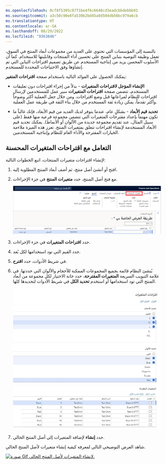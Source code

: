 ```yaml
---
ms.openlocfilehash: 0cf8f5395c97f1be4f6c6648cd3eadcbbdebbb91
ms.sourcegitcommit: a3c50c90e8fa530b2bd45a8d504db56bc979a6cb
ms.translationtype: HT
ms.contentlocale: ar-SA
ms.lasthandoff: 08/29/2022
ms.locfileid: "9363846"
---
```

بالنسبة إلى المؤسسات التي تحتوي على العديد من مجموعات أبعاد المنتج في السوق، تعمل وظيفة التوصية بتباين المنتج على تحسين أداء المنتجات وقابليتها للاستخدام. كما أن الأسلوب المحسن يزيد من إنتاجية المستخدم عن طريق تصميم اقتراحات التباين التي تم إنشاؤها وفق الاحتياجات المحددة للمستخدم. 

يمكنك الحصول على الفوائد التالية باستخدام صفحة **اقتراحات المتغير**: 

- **الإنشاء المؤجل لاقتراحات المتغيرات** - بدلاً من إجراء اقتراحات دون تعليقات المستخدم، تتضمن صفحة **اقتراحات المتغيرات** سير عمل للمستخدمين لإرسال اقتراحات للنظام لمراعاتها قبل وضع اقتراحات. ومن خلال جعل العملية أكثر وضوحاً وأكثر تقدماً، يمكن زيادة ثقة المستخدم من خلال بناء الثقة في طريقة عمل العملية.

- **تحديد قيم الأبعاد** - بشكلٍ عام، عندما يتوفر لديك العديد من قيم الأبعاد، فإنك غالباً ما تكون مهتماً بإعداد مقترحات المتغيرات التي تتضمن مجموعة فرعية منها فقط (على سبيل المثال، عند تقديم مجموعة جديدة من الألوان أو الأنماط). يمكنك تحديد قيم الأبعاد المستخدمة لإنشاء اقتراحات تتعلق بمتغيرات المنتج. تعزز هذه الميزة ملاءمة الخيارات المقترحة والأداء العام للنظام وإنتاجية المستخدمين.

## <a name="work-with-the-improved-variant-suggestions"></a>التعامل مع اقتراحات المتغيرات المحسنة

لإنشاء اقتراحات متغيرات المنتجات، اتبع الخطوات التالية:

1.  افتح أو أنشئ أصل منتج، ثم أضف أبعاد المنتج المطلوبة إليه.
2.  مع فتح أصل المنتج، حدد **متغيرات المنتج** في جزء الإجراءات.

    [ ![لقطة شاشة لزر متغيرات المنتج في جزء الإجراءات لأصل المنتج.](../media/variant-button-ss.png)](../media/variant-button-ss.png#lightbox)

3.  حدد **اقتراحات المتغيرات** في جزء الإجراءات.
4.  حدد القيم التي تود استخدامها لكل بُعد.
5.  في شريط الأدوات، حدد **اقترح**.
6.  يُنشئ النظام قائمة بجميع المجموعات الممكنة للأحجام والألوان التي حددتها. في علامة التبويب السريعة **المتغيرات المقترحة**، حدد خانة الاختيار لكل مجموعة من أبعاد المنتج التي تود استخدامها أو استخدم **تحديد الكل** في شريط الأدوات لتحديدها كلها.

    [ ![لقطة شاشة لصفحة اقتراحات المتغيرات تعرض أقسام تحديد الأحجام وتحديد الألوان والمتغيرات المقترحة.](../media/variant-suggestions-ss.png)](../media/variant-suggestions-ss.png#lightbox)

7.  حدد **إنشاء** لإضافة المتغيرات إلى أصل المنتج الحالي.

شاهد العرض التوضيحي التالي لمعرفة كيفية إنشاء متغيرات لأصل المنتج الحالي.

[![صورة Gif لإنشاء المتغيرات لأصل المنتج الحالي.](../media/variant-suggest.gif)](../media/variant-suggest.gif#lightbox)
